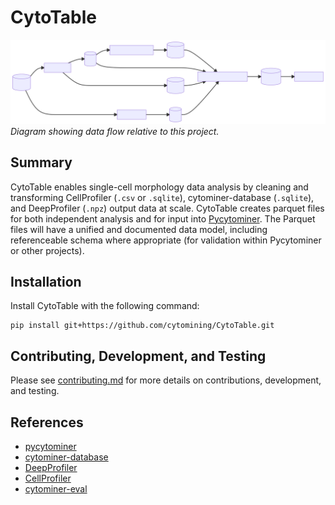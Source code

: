 # CytoTable

![dataflow](docs/source/_static/dataflow.svg)
_Diagram showing data flow relative to this project._

## Summary

CytoTable enables single-cell morphology data analysis by cleaning and transforming CellProfiler (`.csv` or `.sqlite`), cytominer-database (`.sqlite`), and DeepProfiler (`.npz`) output data at scale.
CytoTable creates parquet files for both independent analysis and for input into [Pycytominer](https://github.com/cytomining/pycytominer).
The Parquet files will have a unified and documented data model, including referenceable schema where appropriate (for validation within Pycytominer or other projects).

## Installation

Install CytoTable with the following command:

```shell
pip install git+https://github.com/cytomining/CytoTable.git
```

## Contributing, Development, and Testing

Please see [contributing.md](docs/source/contributing.md) for more details on contributions, development, and testing.

## References

- [pycytominer](https://github.com/cytomining/pycytominer)
- [cytominer-database](https://github.com/cytomining/cytominer-database)
- [DeepProfiler](https://github.com/cytomining/DeepProfiler)
- [CellProfiler](https://github.com/CellProfiler/CellProfiler)
- [cytominer-eval](https://github.com/cytomining/cytominer-eval)
